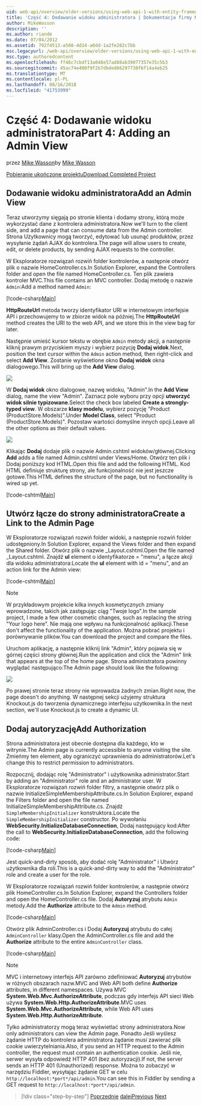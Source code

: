 ```yaml
---
uid: web-api/overview/older-versions/using-web-api-1-with-entity-framework-5/using-web-api-with-entity-framework-part-4
title: 'Część 4: Dodawanie widoku administratora | Dokumentacja firmy Microsoft'
author: MikeWasson
description: ''
ms.author: riande
ms.date: 07/04/2012
ms.assetid: 792f4513-a508-4d14-a0dd-1a2fe282c7bb
msc.legacyurl: /web-api/overview/older-versions/using-web-api-1-with-entity-framework-5/using-web-api-with-entity-framework-part-4
msc.type: authoredcontent
ms.openlocfilehash: ff46c7cbdf13a048e57ad88ab39077357e35c5b3
ms.sourcegitcommit: 45ac74e400f9f2b7dbded66297730f6f14a4eb25
ms.translationtype: MT
ms.contentlocale: pl-PL
ms.lasthandoff: 08/16/2018
ms.locfileid: "41753999"
---
```

<a name="part-4-adding-an-admin-view"></a><span data-ttu-id="8d740-102">Część 4: Dodawanie widoku administratora</span><span class="sxs-lookup"><span data-stu-id="8d740-102">Part 4: Adding an Admin View</span></span>
====================
<span data-ttu-id="8d740-103">przez [Mike Wasson](https://github.com/MikeWasson)</span><span class="sxs-lookup"><span data-stu-id="8d740-103">by [Mike Wasson](https://github.com/MikeWasson)</span></span>

[<span data-ttu-id="8d740-104">Pobieranie ukończone projektu</span><span class="sxs-lookup"><span data-stu-id="8d740-104">Download Completed Project</span></span>](http://code.msdn.microsoft.com/ASP-NET-Web-API-with-afa30545)

## <a name="add-an-admin-view"></a><span data-ttu-id="8d740-105">Dodawanie widoku administratora</span><span class="sxs-lookup"><span data-stu-id="8d740-105">Add an Admin View</span></span>

<span data-ttu-id="8d740-106">Teraz utworzymy sięgają po stronie klienta i dodamy strony, którą może wykorzystać dane z kontrolera administratora.</span><span class="sxs-lookup"><span data-stu-id="8d740-106">Now we'll turn to the client side, and add a page that can consume data from the Admin controller.</span></span> <span data-ttu-id="8d740-107">Strona Użytkownicy mogą tworzyć, edytować lub usunąć produktów, przez wysyłanie żądań AJAX do kontrolera.</span><span class="sxs-lookup"><span data-stu-id="8d740-107">The page will allow users to create, edit, or delete products, by sending AJAX requests to the controller.</span></span>

<span data-ttu-id="8d740-108">W Eksploratorze rozwiązań rozwiń folder kontrolerów, a następnie otwórz plik o nazwie HomeController.cs.</span><span class="sxs-lookup"><span data-stu-id="8d740-108">In Solution Explorer, expand the Controllers folder and open the file named HomeController.cs.</span></span> <span data-ttu-id="8d740-109">Ten plik zawiera kontroler MVC.</span><span class="sxs-lookup"><span data-stu-id="8d740-109">This file contains an MVC controller.</span></span> <span data-ttu-id="8d740-110">Dodaj metodę o nazwie `Admin`:</span><span class="sxs-lookup"><span data-stu-id="8d740-110">Add a method named `Admin`:</span></span>

[!code-csharp[Main](using-web-api-with-entity-framework-part-4/samples/sample1.cs)]

<span data-ttu-id="8d740-111">**HttpRouteUrl** metoda tworzy identyfikator URI w internetowym interfejsie API i przechowujemy to w zbiorze widok na później.</span><span class="sxs-lookup"><span data-stu-id="8d740-111">The **HttpRouteUrl** method creates the URI to the web API, and we store this in the view bag for later.</span></span>

<span data-ttu-id="8d740-112">Następnie umieść kursor tekstu w obrębie `Admin` metody akcji, a następnie kliknij prawym przyciskiem myszy i wybierz pozycję **Dodaj widok**.</span><span class="sxs-lookup"><span data-stu-id="8d740-112">Next, position the text cursor within the `Admin` action method, then right-click and select **Add View**.</span></span> <span data-ttu-id="8d740-113">Zostanie wyświetlone okno **Dodaj widok** okna dialogowego.</span><span class="sxs-lookup"><span data-stu-id="8d740-113">This will bring up the **Add View** dialog.</span></span>

![](using-web-api-with-entity-framework-part-4/_static/image1.png)

<span data-ttu-id="8d740-114">W **Dodaj widok** okno dialogowe, nazwę widoku, "Admin".</span><span class="sxs-lookup"><span data-stu-id="8d740-114">In the **Add View** dialog, name the view "Admin".</span></span> <span data-ttu-id="8d740-115">Zaznacz pole wyboru przy opcji **utworzyć widok silnie typizowane**.</span><span class="sxs-lookup"><span data-stu-id="8d740-115">Select the check box labeled **Create a strongly-typed view**.</span></span> <span data-ttu-id="8d740-116">W obszarze **klasy modelu**, wybierz pozycję "Product (ProductStore.Models)".</span><span class="sxs-lookup"><span data-stu-id="8d740-116">Under **Model Class**, select "Product (ProductStore.Models)".</span></span> <span data-ttu-id="8d740-117">Pozostaw wartości domyślne innych opcji.</span><span class="sxs-lookup"><span data-stu-id="8d740-117">Leave all the other options as their default values.</span></span>

![](using-web-api-with-entity-framework-part-4/_static/image2.png)

<span data-ttu-id="8d740-118">Klikając **Dodaj** dodaje plik o nazwie Admin.cshtml widoków/głównej.</span><span class="sxs-lookup"><span data-stu-id="8d740-118">Clicking **Add** adds a file named Admin.cshtml under Views/Home.</span></span> <span data-ttu-id="8d740-119">Otwórz ten plik i Dodaj poniższy kod HTML.</span><span class="sxs-lookup"><span data-stu-id="8d740-119">Open this file and add the following HTML.</span></span> <span data-ttu-id="8d740-120">Kod HTML definiuje strukturę strony, ale funkcjonalność nie jest jeszcze gotowe.</span><span class="sxs-lookup"><span data-stu-id="8d740-120">This HTML defines the structure of the page, but no functionality is wired up yet.</span></span>

[!code-cshtml[Main](using-web-api-with-entity-framework-part-4/samples/sample2.cshtml)]

## <a name="create-a-link-to-the-admin-page"></a><span data-ttu-id="8d740-121">Utwórz łącze do strony administratora</span><span class="sxs-lookup"><span data-stu-id="8d740-121">Create a Link to the Admin Page</span></span>

<span data-ttu-id="8d740-122">W Eksploratorze rozwiązań rozwiń folder widoki, a następnie rozwiń folder udostępniony.</span><span class="sxs-lookup"><span data-stu-id="8d740-122">In Solution Explorer, expand the Views folder and then expand the Shared folder.</span></span> <span data-ttu-id="8d740-123">Otwórz plik o nazwie \_Layout.cshtml.</span><span class="sxs-lookup"><span data-stu-id="8d740-123">Open the file named \_Layout.cshtml.</span></span> <span data-ttu-id="8d740-124">Znajdź **ul** element o identyfikatorze = "menu", a łącze akcji dla widoku administratora:</span><span class="sxs-lookup"><span data-stu-id="8d740-124">Locate the **ul** element with id = "menu", and an action link for the Admin view:</span></span>

[!code-cshtml[Main](using-web-api-with-entity-framework-part-4/samples/sample3.cshtml)]

> [!NOTE]
> <span data-ttu-id="8d740-125">W przykładowym projekcie kilka innych kosmetycznych zmiany wprowadzone, takich jak zastępując ciąg "Twoje logo".</span><span class="sxs-lookup"><span data-stu-id="8d740-125">In the sample project, I made a few other cosmetic changes, such as replacing the string "Your logo here".</span></span> <span data-ttu-id="8d740-126">Nie mają one wpływu na funkcjonalność aplikacji.</span><span class="sxs-lookup"><span data-stu-id="8d740-126">These don't affect the functionality of the application.</span></span> <span data-ttu-id="8d740-127">Można pobrać projektu i porównywanie plików.</span><span class="sxs-lookup"><span data-stu-id="8d740-127">You can download the project and compare the files.</span></span>


<span data-ttu-id="8d740-128">Uruchom aplikację, a następnie kliknij link "Admin", który pojawia się w górnej części strony głównej.</span><span class="sxs-lookup"><span data-stu-id="8d740-128">Run the application and click the "Admin" link that appears at the top of the home page.</span></span> <span data-ttu-id="8d740-129">Strona administratora powinny wyglądać następująco:</span><span class="sxs-lookup"><span data-stu-id="8d740-129">The Admin page should look like the following:</span></span>

![](using-web-api-with-entity-framework-part-4/_static/image3.png)

<span data-ttu-id="8d740-130">Po prawej stronie teraz strony nie wprowadza żadnych zmian.</span><span class="sxs-lookup"><span data-stu-id="8d740-130">Right now, the page doesn't do anything.</span></span> <span data-ttu-id="8d740-131">W następnej sekcji użyjemy struktura Knockout.js do tworzenia dynamicznego interfejsu użytkownika.</span><span class="sxs-lookup"><span data-stu-id="8d740-131">In the next section, we'll use Knockout.js to create a dynamic UI.</span></span>

## <a name="add-authorization"></a><span data-ttu-id="8d740-132">Dodaj autoryzację</span><span class="sxs-lookup"><span data-stu-id="8d740-132">Add Authorization</span></span>

<span data-ttu-id="8d740-133">Strona administratora jest obecnie dostępna dla każdego, kto w witrynie.</span><span class="sxs-lookup"><span data-stu-id="8d740-133">The Admin page is currently accessible to anyone visiting the site.</span></span> <span data-ttu-id="8d740-134">Zmieńmy ten element, aby ograniczyć uprawnienia do administratorów.</span><span class="sxs-lookup"><span data-stu-id="8d740-134">Let's change this to restrict permission to administrators.</span></span>

<span data-ttu-id="8d740-135">Rozpocznij, dodając rolę "Administrator" i użytkownika administrator.</span><span class="sxs-lookup"><span data-stu-id="8d740-135">Start by adding an "Administrator" role and an administrator user.</span></span> <span data-ttu-id="8d740-136">W Eksploratorze rozwiązań rozwiń folder filtry, a następnie otwórz plik o nazwie InitializeSimpleMembershipAttribute.cs.</span><span class="sxs-lookup"><span data-stu-id="8d740-136">In Solution Explorer, expand the Filters folder and open the file named InitializeSimpleMembershipAttribute.cs.</span></span> <span data-ttu-id="8d740-137">Znajdź `SimpleMembershipInitializer` konstruktora.</span><span class="sxs-lookup"><span data-stu-id="8d740-137">Locate the `SimpleMembershipInitializer` constructor.</span></span> <span data-ttu-id="8d740-138">Po wywołaniu **WebSecurity.InitializeDatabaseConnection**, Dodaj następujący kod:</span><span class="sxs-lookup"><span data-stu-id="8d740-138">After the call to **WebSecurity.InitializeDatabaseConnection**, add the following code:</span></span>

[!code-csharp[Main](using-web-api-with-entity-framework-part-4/samples/sample4.cs)]

<span data-ttu-id="8d740-139">Jest quick-and-dirty sposób, aby dodać rolę "Administrator" i Utwórz użytkownika dla roli.</span><span class="sxs-lookup"><span data-stu-id="8d740-139">This is a quick-and-dirty way to add the "Administrator" role and create a user for the role.</span></span>

<span data-ttu-id="8d740-140">W Eksploratorze rozwiązań rozwiń folder kontrolerów, a następnie otwórz plik HomeController.cs.</span><span class="sxs-lookup"><span data-stu-id="8d740-140">In Solution Explorer, expand the Controllers folder and open the HomeController.cs file.</span></span> <span data-ttu-id="8d740-141">Dodaj **Autoryzuj** atrybutu `Admin` metody.</span><span class="sxs-lookup"><span data-stu-id="8d740-141">Add the **Authorize** attribute to the `Admin` method.</span></span>

[!code-csharp[Main](using-web-api-with-entity-framework-part-4/samples/sample5.cs)]

<span data-ttu-id="8d740-142">Otwórz plik AdminController.cs i Dodaj **Autoryzuj** atrybutu do całej `AdminController` klasy.</span><span class="sxs-lookup"><span data-stu-id="8d740-142">Open the AdminController.cs file and add the **Authorize** attribute to the entire `AdminController` class.</span></span>

[!code-csharp[Main](using-web-api-with-entity-framework-part-4/samples/sample6.cs)]

> [!NOTE]
> <span data-ttu-id="8d740-143">MVC i internetowy interfejs API zarówno zdefiniować **Autoryzuj** atrybutów w różnych obszarach nazw.</span><span class="sxs-lookup"><span data-stu-id="8d740-143">MVC and Web API both define **Authorize** attributes, in different namespaces.</span></span> <span data-ttu-id="8d740-144">Używa MVC **System.Web.Mvc.AuthorizeAttribute**, podczas gdy interfejs API sieci Web używa **System.Web.Http.AuthorizeAttribute**.</span><span class="sxs-lookup"><span data-stu-id="8d740-144">MVC uses **System.Web.Mvc.AuthorizeAttribute**, while Web API uses **System.Web.Http.AuthorizeAttribute**.</span></span>


<span data-ttu-id="8d740-145">Tylko administratorzy mogą teraz wyświetlać strony administratora.</span><span class="sxs-lookup"><span data-stu-id="8d740-145">Now only administrators can view the Admin page.</span></span> <span data-ttu-id="8d740-146">Ponadto Jeśli wyślesz żądanie HTTP do kontrolera administratora żądanie musi zawierać plik cookie uwierzytelniania.</span><span class="sxs-lookup"><span data-stu-id="8d740-146">Also, if you send an HTTP request to the Admin controller, the request must contain an authentication cookie.</span></span> <span data-ttu-id="8d740-147">Jeśli nie, serwer wysyła odpowiedź HTTP 401 (bez autoryzacji).</span><span class="sxs-lookup"><span data-stu-id="8d740-147">If not, the server sends an HTTP 401 (Unauthorized) response.</span></span> <span data-ttu-id="8d740-148">Można to zobaczyć w narzędziu Fiddler, wysyłając żądanie GET w celu `http://localhost:*port*/api/admin`.</span><span class="sxs-lookup"><span data-stu-id="8d740-148">You can see this in Fiddler by sending a GET request to `http://localhost:*port*/api/admin`.</span></span>

> [!div class="step-by-step"]
> <span data-ttu-id="8d740-149">[Poprzednie](using-web-api-with-entity-framework-part-3.md)
> [dalej](using-web-api-with-entity-framework-part-5.md)</span><span class="sxs-lookup"><span data-stu-id="8d740-149">[Previous](using-web-api-with-entity-framework-part-3.md)
[Next](using-web-api-with-entity-framework-part-5.md)</span></span>

